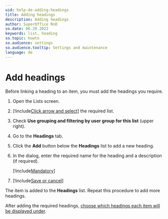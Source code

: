 ```yaml
---
uid: help-de-adding-headings
title: Adding headings
description: Adding headings
author: SuperOffice RnD
so.date: 06.29.2022
keywords: list, heading
so.topic: howto
so.audience: settings
so.audience.tooltip: Settings and maintenance
language: de
---
```


# Add headings

Before linking a heading to an item, you must add the headings you require.

1. Open the Lists screen.

2. [!include[Click arrow and select](../includes/expand-list.md)] the required list.

3. Check **Use grouping and filtering by user group for this list** (upper right).

4. Go to the **Headings** tab.

5. Click the **Add** button below the **Headings** list to add a new heading.

6. In the dialog, enter the required name for the heading and a description (if required).

    [!include[Mandatory](../includes/note-mandatory-field.md)]

7. [!include[Save or cancel](../includes/save-or-cancel.md)]

The item is added to the **Headings** list. Repeat this procedure to add more headings.

After adding the required headings, [choose which headings each item will be displayed under][1].

<!-- Referenced links -->
[1]: grouping-items-under-headings.md

<!-- Referenced images -->

